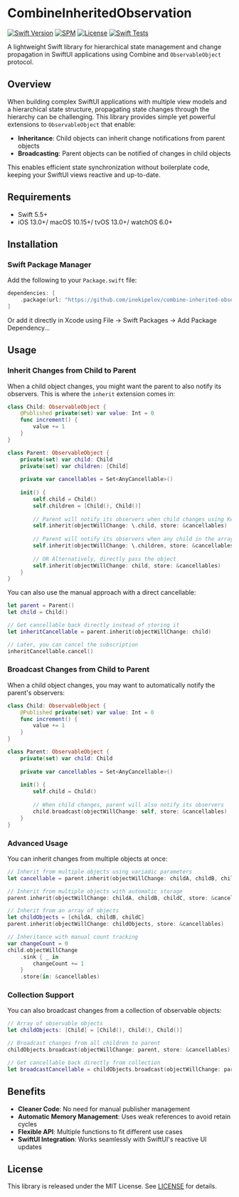 # CombineInheritedObservation

[![Swift Version](https://img.shields.io/badge/Swift-5.5+-orange.svg)](https://swift.org/)
[![SPM](https://img.shields.io/badge/SPM-compatible-brightgreen.svg)](https://swift.org/package-manager/)
[![License](https://img.shields.io/badge/license-MIT-blue.svg)](LICENSE)
[![Swift Tests](https://github.com/inekipelov/combine-inherited-observation/actions/workflows/swift.yml/badge.svg)](https://github.com/inekipelov/combine-inherited-observation/actions/workflows/swift.yml)

A lightweight Swift library for hierarchical state management and change propagation in SwiftUI applications using Combine and `ObservableObject` protocol.

## Overview

When building complex SwiftUI applications with multiple view models and a hierarchical state structure, propagating state changes through the hierarchy can be challenging. This library provides simple yet powerful extensions to `ObservableObject` that enable:

- **Inheritance**: Child objects can inherit change notifications from parent objects
- **Broadcasting**: Parent objects can be notified of changes in child objects

This enables efficient state synchronization without boilerplate code, keeping your SwiftUI views reactive and up-to-date.

## Requirements

- Swift 5.5+
- iOS 13.0+/ macOS 10.15+/ tvOS 13.0+/ watchOS 6.0+

## Installation

### Swift Package Manager

Add the following to your `Package.swift` file:

```swift
dependencies: [
    .package(url: "https://github.com/inekipelov/combine-inherited-observation.git", from: "0.1.0")
]
```

Or add it directly in Xcode using File → Swift Packages → Add Package Dependency...

## Usage

### Inherit Changes from Child to Parent

When a child object changes, you might want the parent to also notify its observers. This is where the `inherit` extension comes in:

```swift
class Child: ObservableObject {
    @Published private(set) var value: Int = 0
    func increment() {
        value += 1
    }
}

class Parent: ObservableObject {
    private(set) var child: Child
    private(set) var children: [Child]
    
    private var cancellables = Set<AnyCancellable>()
    
    init() {
        self.child = Child()
        self.children = [Child(), Child()]
        
        // Parent will notify its observers when child changes using KeyPath
        self.inherit(objectWillChange: \.child, store: &cancellables)
        
        // Parent will notify its observers when any child in the array changes using KeyPath
        self.inherit(objectWillChange: \.children, store: &cancellables)
        
        // OR Alternatively, directly pass the object
        self.inherit(objectWillChange: child, store: &cancellables)
    }
}
```

You can also use the manual approach with a direct cancellable:

```swift
let parent = Parent()
let child = Child()

// Get cancellable back directly instead of storing it
let inheritCancellable = parent.inherit(objectWillChange: child)

// Later, you can cancel the subscription
inheritCancellable.cancel()
```

### Broadcast Changes from Child to Parent

When a child object changes, you may want to automatically notify the parent's observers:

```swift
class Child: ObservableObject {
    @Published private(set) var value: Int = 0
    func increment() {
        value += 1
    }
}

class Parent: ObservableObject {
    private(set) var child: Child
    
    private var cancellables = Set<AnyCancellable>()
    
    init() {
        self.child = Child()
        
        // When child changes, parent will also notify its observers
        child.broadcast(objectWillChange: self, store: &cancellables)
    }
}
```

### Advanced Usage

You can inherit changes from multiple objects at once:

```swift
// Inherit from multiple objects using variadic parameters
let cancellable = parent.inherit(objectWillChange: childA, childB, childC)

// Inherit from multiple objects with automatic storage
parent.inherit(objectWillChange: childA, childB, childC, store: &cancellables)

// Inherit from an array of objects
let childObjects = [childA, childB, childC]
parent.inherit(objectWillChange: childObjects, store: &cancellables)

// Inheritance with manual count tracking
var changeCount = 0
child.objectWillChange
    .sink { _ in
        changeCount += 1
    }
    .store(in: &cancellables)
```

### Collection Support

You can also broadcast changes from a collection of observable objects:

```swift
// Array of observable objects
let childObjects: [Child] = [Child(), Child(), Child()]

// Broadcast changes from all children to parent
childObjects.broadcast(objectWillChange: parent, store: &cancellables)

// Get cancellable back directly from collection
let broadcastCancellable = childObjects.broadcast(objectWillChange: parent)
```

## Benefits

- **Cleaner Code**: No need for manual publisher management
- **Automatic Memory Management**: Uses weak references to avoid retain cycles
- **Flexible API**: Multiple functions to fit different use cases
- **SwiftUI Integration**: Works seamlessly with SwiftUI's reactive UI updates

## License

This library is released under the MIT License. See [LICENSE](LICENSE) for details.
